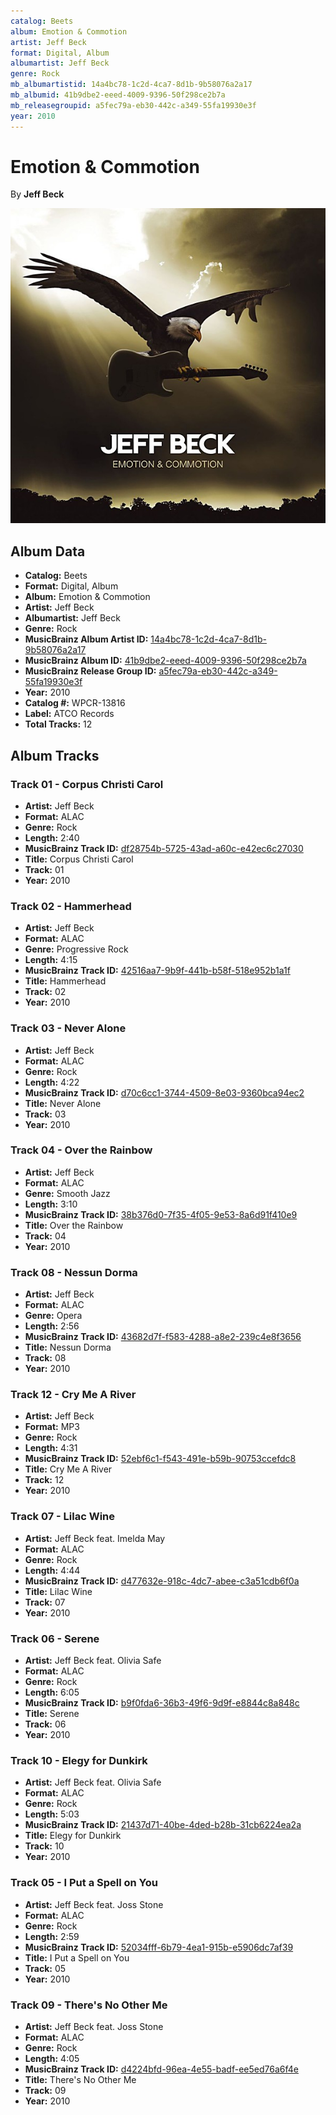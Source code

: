 ```yaml
---
catalog: Beets
album: Emotion & Commotion
artist: Jeff Beck
format: Digital, Album
albumartist: Jeff Beck
genre: Rock
mb_albumartistid: 14a4bc78-1c2d-4ca7-8d1b-9b58076a2a17
mb_albumid: 41b9dbe2-eeed-4009-9396-50f298ce2b7a
mb_releasegroupid: a5fec79a-eb30-442c-a349-55fa19930e3f
year: 2010
---
```


# Emotion & Commotion

By **Jeff Beck**

![](../../assets/beetscovers/Jeff_Beck-Emotion_and_Commotion.jpg)

## Album Data

- **Catalog:** Beets
- **Format:** Digital, Album
- **Album:** Emotion & Commotion
- **Artist:** Jeff Beck
- **Albumartist:** Jeff Beck
- **Genre:** Rock
- **MusicBrainz Album Artist ID:** [14a4bc78-1c2d-4ca7-8d1b-9b58076a2a17](https://musicbrainz.org/artist/14a4bc78-1c2d-4ca7-8d1b-9b58076a2a17)
- **MusicBrainz Album ID:** [41b9dbe2-eeed-4009-9396-50f298ce2b7a](https://musicbrainz.org/release/41b9dbe2-eeed-4009-9396-50f298ce2b7a)
- **MusicBrainz Release Group ID:** [a5fec79a-eb30-442c-a349-55fa19930e3f](https://musicbrainz.org/release-group/a5fec79a-eb30-442c-a349-55fa19930e3f)
- **Year:** 2010
- **Catalog #:** WPCR-13816
- **Label:** ATCO Records
- **Total Tracks:** 12

## Album Tracks

### Track 01 - Corpus Christi Carol

- **Artist:** Jeff Beck
- **Format:** ALAC
- **Genre:** Rock
- **Length:** 2:40
- **MusicBrainz Track ID:** [df28754b-5725-43ad-a60c-e42ec6c27030](https://musicbrainz.org/recording/df28754b-5725-43ad-a60c-e42ec6c27030)
- **Title:** Corpus Christi Carol
- **Track:** 01
- **Year:** 2010

### Track 02 - Hammerhead

- **Artist:** Jeff Beck
- **Format:** ALAC
- **Genre:** Progressive Rock
- **Length:** 4:15
- **MusicBrainz Track ID:** [42516aa7-9b9f-441b-b58f-518e952b1a1f](https://musicbrainz.org/recording/42516aa7-9b9f-441b-b58f-518e952b1a1f)
- **Title:** Hammerhead
- **Track:** 02
- **Year:** 2010

### Track 03 - Never Alone

- **Artist:** Jeff Beck
- **Format:** ALAC
- **Genre:** Rock
- **Length:** 4:22
- **MusicBrainz Track ID:** [d70c6cc1-3744-4509-8e03-9360bca94ec2](https://musicbrainz.org/recording/d70c6cc1-3744-4509-8e03-9360bca94ec2)
- **Title:** Never Alone
- **Track:** 03
- **Year:** 2010

### Track 04 - Over the Rainbow

- **Artist:** Jeff Beck
- **Format:** ALAC
- **Genre:** Smooth Jazz
- **Length:** 3:10
- **MusicBrainz Track ID:** [38b376d0-7f35-4f05-9e53-8a6d91f410e9](https://musicbrainz.org/recording/38b376d0-7f35-4f05-9e53-8a6d91f410e9)
- **Title:** Over the Rainbow
- **Track:** 04
- **Year:** 2010

### Track 08 - Nessun Dorma

- **Artist:** Jeff Beck
- **Format:** ALAC
- **Genre:** Opera
- **Length:** 2:56
- **MusicBrainz Track ID:** [43682d7f-f583-4288-a8e2-239c4e8f3656](https://musicbrainz.org/recording/43682d7f-f583-4288-a8e2-239c4e8f3656)
- **Title:** Nessun Dorma
- **Track:** 08
- **Year:** 2010

### Track 12 - Cry Me A River

- **Artist:** Jeff Beck
- **Format:** MP3
- **Genre:** Rock
- **Length:** 4:31
- **MusicBrainz Track ID:** [52ebf6c1-f543-491e-b59b-90753ccefdc8](https://musicbrainz.org/recording/52ebf6c1-f543-491e-b59b-90753ccefdc8)
- **Title:** Cry Me A River
- **Track:** 12
- **Year:** 2010

### Track 07 - Lilac Wine

- **Artist:** Jeff Beck feat. Imelda May
- **Format:** ALAC
- **Genre:** Rock
- **Length:** 4:44
- **MusicBrainz Track ID:** [d477632e-918c-4dc7-abee-c3a51cdb6f0a](https://musicbrainz.org/recording/d477632e-918c-4dc7-abee-c3a51cdb6f0a)
- **Title:** Lilac Wine
- **Track:** 07
- **Year:** 2010

### Track 06 - Serene

- **Artist:** Jeff Beck feat. Olivia Safe
- **Format:** ALAC
- **Genre:** Rock
- **Length:** 6:05
- **MusicBrainz Track ID:** [b9f0fda6-36b3-49f6-9d9f-e8844c8a848c](https://musicbrainz.org/recording/b9f0fda6-36b3-49f6-9d9f-e8844c8a848c)
- **Title:** Serene
- **Track:** 06
- **Year:** 2010

### Track 10 - Elegy for Dunkirk

- **Artist:** Jeff Beck feat. Olivia Safe
- **Format:** ALAC
- **Genre:** Rock
- **Length:** 5:03
- **MusicBrainz Track ID:** [21437d71-40be-4ded-b28b-31cb6224ea2a](https://musicbrainz.org/recording/21437d71-40be-4ded-b28b-31cb6224ea2a)
- **Title:** Elegy for Dunkirk
- **Track:** 10
- **Year:** 2010

### Track 05 - I Put a Spell on You

- **Artist:** Jeff Beck feat. Joss Stone
- **Format:** ALAC
- **Genre:** Rock
- **Length:** 2:59
- **MusicBrainz Track ID:** [52034fff-6b79-4ea1-915b-e5906dc7af39](https://musicbrainz.org/recording/52034fff-6b79-4ea1-915b-e5906dc7af39)
- **Title:** I Put a Spell on You
- **Track:** 05
- **Year:** 2010

### Track 09 - There's No Other Me

- **Artist:** Jeff Beck feat. Joss Stone
- **Format:** ALAC
- **Genre:** Rock
- **Length:** 4:05
- **MusicBrainz Track ID:** [d4224bfd-96ea-4e55-badf-ee5ed76a6f4e](https://musicbrainz.org/recording/d4224bfd-96ea-4e55-badf-ee5ed76a6f4e)
- **Title:** There's No Other Me
- **Track:** 09
- **Year:** 2010

